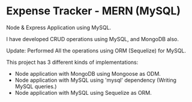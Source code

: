 # Expense Tracker - MERN (MySQL)

Node & Express Application using MySQL.

I have developed CRUD operations using MySQL, and MongoDB also.

Update: Performed All the operations using ORM (Sequelize) for MySQL.

This project has 3 different kinds of implementations: 
  - Node application with MongoDB using Mongoose as ODM.
  - Node application with MySQL using 'mysql' dependency (Writing MySQL queries.)
  - Node application with MySQL using Sequelize as ORM.
